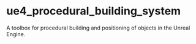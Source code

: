 # ue4_procedural_building_system
A toolbox for procedural building and positioning of objects in the Unreal Engine.
